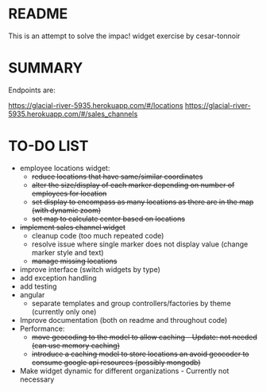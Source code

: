 README
======

This is an attempt to solve the impac! widget exercise by cesar-tonnoir

SUMMARY
=======

Endpoints are:

https://glacial-river-5935.herokuapp.com/#/locations
https://glacial-river-5935.herokuapp.com/#/sales_channels

TO-DO LIST
=====

* employee locations widget:
  * <strike>reduce locations that have same/similar coordinates</strike>
  * <strike>alter the size/display of each marker depending on number of employees for location</strike>
  * <strike>set display to encompass as many locations as there are in the map (with dynamic zoom)</strike>
  * <strike>set map to calculate center based on locations</strike>
* <strike>implement sales channel widget</strike>
  * cleanup code (too much repeated code)
  * resolve issue where single marker does not display value (change marker style and text)
  * <strike>manage missing locations</strike>
* improve interface (switch widgets by type)
* add exception handling
* add testing
* angular
  * separate templates and group controllers/factories by theme (currently only one)
* Improve documentation (both on readme and throughout code)
* Performance:
  * <strike>move geocoding to the model to allow caching - Update: not needed (can use memory caching)</strike>
  * <strike>introduce a caching model to store locations an avoid geocoder to consume google api resources (possibly mongodb)</strike>
* Make widget dynamic for different organizations - Currently not necessary
